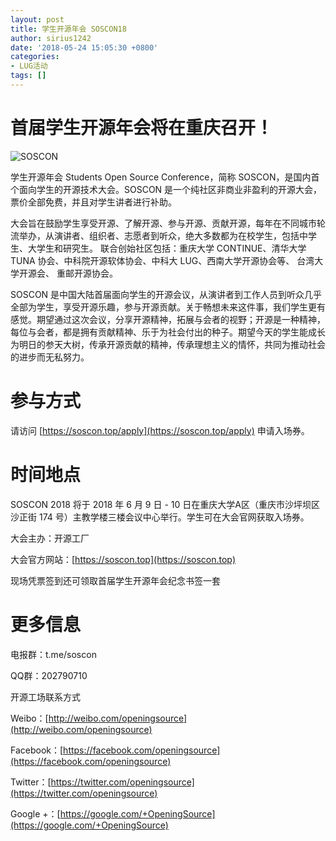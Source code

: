 ```yaml
---
layout: post
title: 学生开源年会 SOSCON18
author: sirius1242
date: '2018-05-24 15:05:30 +0800'
categories:
- LUG活动
tags: []
---
```


首届学生开源年会将在重庆召开！
===
![SOSCON](https://ftp.ustclug.org/~sirius/SOSCON18.jpg)

学生开源年会 Students Open Source Conference，简称 SOSCON，是国内首个面向学生的开源技术大会。SOSCON 是一个纯社区非商业非盈利的开源大会，票价全部免费，并且对学生讲者进行补助。

<!--more-->

大会旨在鼓励学生享受开源、了解开源、参与开源、贡献开源，每年在不同城市轮流举办，从演讲者、组织者、志愿者到听众，绝大多数都为在校学生，包括中学生、大学生和研究生。 联合创始社区包括：重庆大学 CONTINUE、清华大学 TUNA 协会、中科院开源软体协会、中科大 LUG、西南大学开源协会等、 台湾大学开源会、 重邮开源协会。

SOSCON 是中国大陆首届面向学生的开源会议，从演讲者到工作人员到听众几乎全部为学生，享受开源乐趣，参与开源贡献。关于畅想未来这件事，我们学生更有感觉。期望通过这次会议，分享开源精神，拓展与会者的视野；开源是一种精神，每位与会者，都是拥有贡献精神、乐于为社会付出的种子。期望今天的学生能成长为明日的参天大树，传承开源贡献的精神，传承理想主义的情怀，共同为推动社会的进步而无私努力。

参与方式
===

请访问 [https://soscon.top/apply](https://soscon.top/apply)  申请入场券。

时间地点
===

SOSCON 2018 将于 2018 年 6 月 9 日 - 10 日在重庆大学A区（重庆市沙坪坝区沙正街 174 号）主教学楼三楼会议中心举行。学生可在大会官网获取入场券。

大会主办：开源工厂

大会官方网站：[https://soscon.top](https://soscon.top)

现场凭票签到还可领取首届学生开源年会纪念书签一套

更多信息
===

电报群：t.me/soscon

QQ群：202790710

开源工场联系方式

Weibo：[http://weibo.com/openingsource](http://weibo.com/openingsource)

Facebook：[https://facebook.com/openingsource](https://facebook.com/openingsource)

Twitter：[https://twitter.com/openingsource](https://twitter.com/openingsource)

Google +：[https://google.com/+OpeningSource](https://google.com/+OpeningSource)